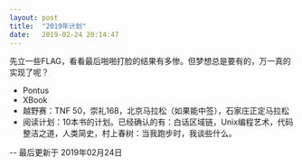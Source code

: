 ```yaml
---
layout: post
title:  "2019年计划"
date:   2019-02-24 20:14:47
---
```


先立一些FLAG，看看最后啪啪打脸的结果有多惨。但梦想总是要有的，万一真的实现了呢？

- Pontus
- XBook
- 越野赛：TNF 50，崇礼168，北京马拉松（如果能中签），石家庄正定马拉松
- 阅读计划：10本书的计划。已经确认的有：白话区域链，Unix编程艺术，代码整洁之道，人类简史，村上春树：当我跑步时，我谈些什么。</p>

-- 最后更新于 2019年02月24日